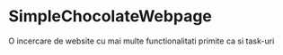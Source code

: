 # SimpleChocolateWebpage
O incercare de website cu mai multe functionalitati primite ca si task-uri 
